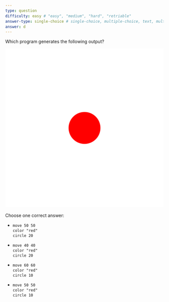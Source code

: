 ```yaml
---
type: question
difficulty: easy # "easy", "medium", "hard", "retriable"
answer-type: single-choice # single-choice, multiple-choice, text, multiple-texts, program
answer: d
---
```


Which program generates the following output?

![answer](dot/dot.a.evy.svg)

Choose one correct answer:

- ```evy
  move 50 50
  color "red"
  circle 20
  ```
- ```evy
  move 40 40
  color "red"
  circle 20
  ```
- ```evy
  move 60 60
  color "red"
  circle 10
  ```
- ```evy
  move 50 50
  color "red"
  circle 10
  ```
